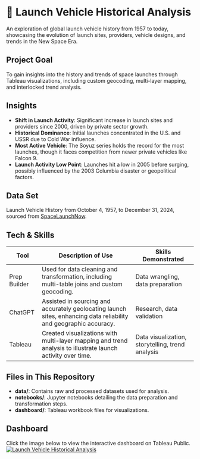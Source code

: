 # 🚀 Launch Vehicle Historical Analysis

An exploration of global launch vehicle history from 1957 to today, showcasing the evolution of launch sites, providers, vehicle designs, and trends in the New Space Era.

## Project Goal
To gain insights into the history and trends of space launches through Tableau visualizations, including custom geocoding, multi-layer mapping, and interlocked trend analysis.

## Insights
- **Shift in Launch Activity**: Significant increase in launch sites and providers since 2000, driven by private sector growth.
- **Historical Dominance**: Initial launches concentrated in the U.S. and USSR due to Cold War influence.
- **Most Active Vehicle**: The Soyuz series holds the record for the most launches, though it faces competition from newer private vehicles like Falcon 9.
- **Launch Activity Low Point**: Launches hit a low in 2005 before surging, possibly influenced by the 2003 Columbia disaster or geopolitical factors.

## Data Set
Launch Vehicle History from October 4, 1957, to December 31, 2024, sourced from [SpaceLaunchNow](https://spacelaunchnow.me).

## Tech & Skills

| Tool         | Description of Use                                                                                                   | Skills Demonstrated                     |
|--------------|----------------------------------------------------------------------------------------------------------------------|-----------------------------------------|
| Prep Builder | Used for data cleaning and transformation, including multi-table joins and custom geocoding.                         | Data wrangling, data preparation       |
| ChatGPT      | Assisted in sourcing and accurately geolocating launch sites, enhancing data reliability and geographic accuracy.    | Research, data validation              |
| Tableau      | Created visualizations with multi-layer mapping and trend analysis to illustrate launch activity over time.          | Data visualization, storytelling, trend analysis |


## Files in This Repository
- **data/**: Contains raw and processed datasets used for analysis.
- **notebooks/**: Jupyter notebooks detailing the data preparation and transformation steps.
- **dashboard/**: Tableau workbook files for visualizations.

## Dashboard
Click the image below to view the interactive dashboard on Tableau Public.
[![Launch Vehicle Historical Analysis](https://public.tableau.com/static/images/La/LaunchVehicleAnalysis/Story1/1_rss.png)](https://public.tableau.com/app/profile/bryce.blackwell/viz/LaunchVehicleAnalysis/Story1)


